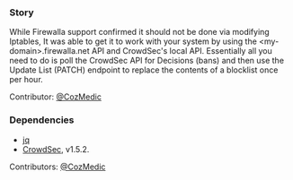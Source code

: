### Story

While Firewalla support confirmed it should not be done via modifying Iptables, It was able to get it to work with your system by using the \<my-domain\>.firewalla.net API and CrowdSec's local API. Essentially all you need to do is poll the CrowdSec API for Decisions (bans) and then use the Update List (PATCH) endpoint to replace the contents of a blocklist once per hour.

Contributor: [@CozMedic](https://github.com/CozMedic)

### Dependencies
- [jq](https://jqlang.github.io/jq/tutorial/)
- [CrowdSec](https://github.com/crowdsecurity/crowdsec), v1.5.2.


Contributors: [@CozMedic](https://github.com/CozMedic)